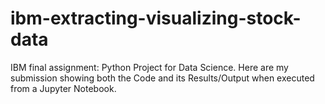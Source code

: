 # ibm-extracting-visualizing-stock-data

IBM final assignment: Python Project for Data Science. Here are my submission showing both the Code and its Results/Output when executed from a Jupyter Notebook.
